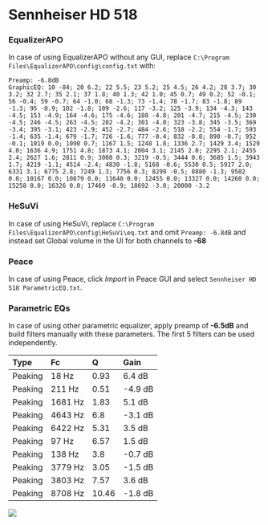 # Sennheiser HD 518

### EqualizerAPO
In case of using EqualizerAPO without any GUI, replace `C:\Program Files\EqualizerAPO\config\config.txt`
with:
```
Preamp: -6.8dB
GraphicEQ: 10 -84; 20 6.2; 22 5.5; 23 5.2; 25 4.5; 26 4.2; 28 3.7; 30 3.2; 32 2.7; 35 2.1; 37 1.8; 40 1.3; 42 1.0; 45 0.7; 49 0.2; 52 -0.1; 56 -0.4; 59 -0.7; 64 -1.0; 68 -1.3; 73 -1.4; 78 -1.7; 83 -1.8; 89 -1.3; 95 -0.9; 102 -1.8; 109 -2.6; 117 -3.2; 125 -3.9; 134 -4.3; 143 -4.5; 153 -4.9; 164 -4.6; 175 -4.6; 188 -4.8; 201 -4.7; 215 -4.5; 230 -4.5; 246 -4.5; 263 -4.5; 282 -4.2; 301 -4.0; 323 -3.8; 345 -3.5; 369 -3.4; 395 -3.1; 423 -2.9; 452 -2.7; 484 -2.6; 518 -2.2; 554 -1.7; 593 -1.4; 635 -1.4; 679 -1.7; 726 -1.6; 777 -0.4; 832 -0.8; 890 -0.7; 952 -0.1; 1019 0.0; 1090 0.7; 1167 1.5; 1248 1.8; 1336 2.7; 1429 3.4; 1529 4.0; 1636 4.9; 1751 4.8; 1873 4.1; 2004 3.1; 2145 2.0; 2295 2.1; 2455 2.4; 2627 1.6; 2811 0.9; 3008 0.3; 3219 -0.5; 3444 0.6; 3685 1.5; 3943 1.7; 4219 -1.1; 4514 -2.4; 4830 -1.8; 5168 -0.6; 5530 0.5; 5917 2.0; 6331 3.1; 6775 2.8; 7249 1.3; 7756 0.3; 8299 -0.5; 8880 -1.3; 9502 0.0; 10167 0.0; 10879 0.0; 11640 0.0; 12455 0.0; 13327 0.0; 14260 0.0; 15258 0.0; 16326 0.0; 17469 -0.9; 18692 -3.0; 20000 -3.2
```

### HeSuVi
In case of using HeSuVi, replace `C:\Program Files\EqualizerAPO\config\HeSuVi\eq.txt` and omit `Preamp:
-6.8dB` and instead set Global volume in the UI for both channels to **-68**

### Peace
In case of using Peace, click *Import* in Peace GUI and select `Sennheiser HD 518 ParametricEQ.txt`.

### Parametric EQs
In case of using other parametric equalizer, apply preamp of **-6.5dB** and build filters manually with
these parameters. The first 5 filters can be used independently.

| Type    | Fc      |     Q | Gain    |
|:--------|:--------|:------|:--------|
| Peaking | 18 Hz   |  0.93 | 6.4 dB  |
| Peaking | 211 Hz  |  0.51 | -4.9 dB |
| Peaking | 1681 Hz |  1.83 | 5.1 dB  |
| Peaking | 4643 Hz |  6.8  | -3.1 dB |
| Peaking | 6422 Hz |  5.31 | 3.5 dB  |
| Peaking | 97 Hz   |  6.57 | 1.5 dB  |
| Peaking | 138 Hz  |  3.8  | -0.7 dB |
| Peaking | 3779 Hz |  3.05 | -1.5 dB |
| Peaking | 3803 Hz |  7.57 | 3.6 dB  |
| Peaking | 8708 Hz | 10.46 | -1.8 dB |

![](https://raw.githubusercontent.com/jaakkopasanen/AutoEq/master/results/headphonecom/sbaf-serious/Sennheiser%20HD%20518/Sennheiser%20HD%20518.png)